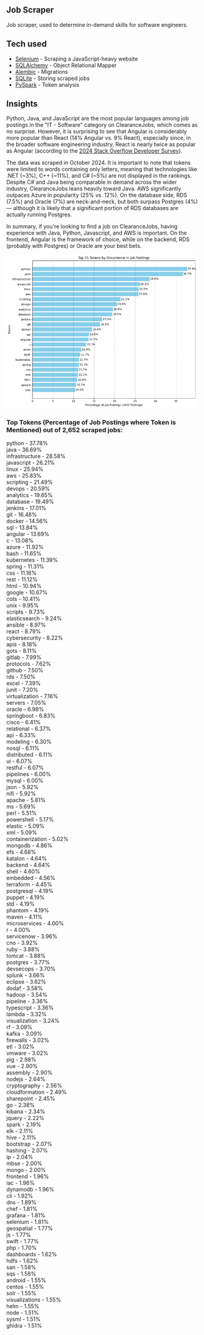## Job Scraper
Job scraper, used to determine in-demand skills for software engineers.

## Tech used
* [Selenium](https://www.selenium.dev/) - Scraping a JavaScript-heavy website
* [SQLAlchemy](https://www.sqlalchemy.org/) - Object Relational Mapper
* [Alembic](https://alembic.sqlalchemy.org/en/latest/) - Migrations
* [SQLite](https://www.sqlite.org/) - Storing scraped jobs
* [PySpark](https://spark.apache.org/docs/latest/api/python/index.html) - Token analysis

## Insights

Python, Java, and JavaScript are the most popular languages among job postings in the "IT - Software" category on ClearanceJobs, which comes as no surprise. However, it is surprising to see that Angular is considerably more popular than React (14% Angular vs. 9% React), especially since, in the broader software engineering industry, React is nearly twice as popular as Angular (according to the [2024 Stack Overflow Developer Survey](https://survey.stackoverflow.co/2024/technology#most-popular-technologies-webframe-prof)).

The data was scraped in October 2024. It is important to note that tokens were limited to words containing only letters, meaning that technologies like .NET (~3%), C++ (~11%), and C# (~5%) are not displayed in the rankings. Despite C# and Java being comparable in demand across the wider industry, ClearanceJobs leans heavily toward Java. AWS significantly outpaces Azure in popularity (25% vs. 12%). On the database side, RDS (7.5%) and Oracle (7%) are neck-and-neck, but both surpass Postgres (4%) — although it is likely that a significant portion of RDS databases are actually running Postgres.

In summary, if you're looking to find a job on ClearanceJobs, having experience with Java, Python, Javascript, and AWS is important. On the frontend, Angular is the framework of choice, while on the backend, RDS (probably with Postgres) or Oracle are your best bets.

![Unigrams](./unigrams.png)

### Top Tokens (Percentage of Job Postings where Token is Mentioned) out of 2,652 scraped jobs:

python - 37.78%<br>
java - 36.69%<br>
infrastructure - 28.58%<br>
javascript - 26.21%<br>
linux - 25.94%<br>
aws - 25.83%<br>
scripting - 21.49%<br>
devops - 20.59%<br>
analytics - 19.65%<br>
database - 19.49%<br>
jenkins - 17.01%<br>
git - 16.48%<br>
docker - 14.56%<br>
sql - 13.84%<br>
angular - 13.69%<br>
c - 13.08%<br>
azure - 11.92%<br>
bash - 11.65%<br>
kubernetes - 11.39%<br>
spring - 11.31%<br>
css - 11.16%<br>
rest - 11.12%<br>
html - 10.94%<br>
google - 10.67%<br>
cots - 10.41%<br>
unix - 9.95%<br>
scripts - 9.73%<br>
elasticsearch - 9.24%<br>
ansible - 8.97%<br>
react - 8.79%<br>
cybersecurity - 8.22%<br>
apis - 8.18%<br>
gots - 8.11%<br>
gitlab - 7.99%<br>
protocols - 7.62%<br>
github - 7.50%<br>
rds - 7.50%<br>
excel - 7.39%<br>
junit - 7.20%<br>
virtualization - 7.16%<br>
servers - 7.05%<br>
oracle - 6.98%<br>
springboot - 6.83%<br>
cisco - 6.41%<br>
relational - 6.37%<br>
api - 6.33%<br>
modeling - 6.30%<br>
nosql - 6.11%<br>
distributed - 6.11%<br>
ui - 6.07%<br>
restful - 6.07%<br>
pipelines - 6.00%<br>
mysql - 6.00%<br>
json - 5.92%<br>
nifi - 5.92%<br>
apache - 5.81%<br>
ms - 5.69%<br>
perl - 5.51%<br>
powershell - 5.17%<br>
elastic - 5.09%<br>
xml - 5.09%<br>
containerization - 5.02%<br>
mongodb - 4.86%<br>
efs - 4.68%<br>
katalon - 4.64%<br>
backend - 4.64%<br>
shell - 4.60%<br>
embedded - 4.56%<br>
terraform - 4.45%<br>
postgresql - 4.19%<br>
puppet - 4.19%<br>
std - 4.19%<br>
phantom - 4.19%<br>
maven - 4.11%<br>
microservices - 4.00%<br>
r - 4.00%<br>
servicenow - 3.96%<br>
cno - 3.92%<br>
ruby - 3.88%<br>
tomcat - 3.88%<br>
postgres - 3.77%<br>
devsecops - 3.70%<br>
splunk - 3.66%<br>
eclipse - 3.62%<br>
dodaf - 3.58%<br>
hadoop - 3.54%<br>
pipeline - 3.36%<br>
typescript - 3.36%<br>
lambda - 3.32%<br>
visualization - 3.24%<br>
rf - 3.09%<br>
kafka - 3.09%<br>
firewalls - 3.02%<br>
etl - 3.02%<br>
vmware - 3.02%<br>
pig - 2.98%<br>
vue - 2.90%<br>
assembly - 2.90%<br>
nodejs - 2.64%<br>
cryptography - 2.56%<br>
cloudformation - 2.49%<br>
sharepoint - 2.45%<br>
go - 2.38%<br>
kibana - 2.34%<br>
jquery - 2.22%<br>
spark - 2.19%<br>
elk - 2.11%<br>
hive - 2.11%<br>
bootstrap - 2.07%<br>
hashing - 2.07%<br>
ip - 2.04%<br>
mbse - 2.00%<br>
mongo - 2.00%<br>
frontend - 1.96%<br>
iac - 1.96%<br>
dynamodb - 1.96%<br>
cli - 1.92%<br>
dns - 1.89%<br>
chef - 1.81%<br>
grafana - 1.81%<br>
selenium - 1.81%<br>
geospatial - 1.77%<br>
js - 1.77%<br>
swift - 1.77%<br>
php - 1.70%<br>
dashboards - 1.62%<br>
hdfs - 1.62%<br>
san - 1.58%<br>
sqs - 1.58%<br>
android - 1.55%<br>
centos - 1.55%<br>
solr - 1.55%<br>
visualizations - 1.55%<br>
helm - 1.55%<br>
node - 1.51%<br>
sysml - 1.51%<br>
ghidra - 1.51%<br>
